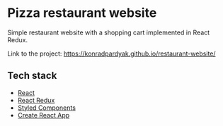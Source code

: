 # Pizza restaurant website

Simple restaurant website with a shopping cart implemented in React Redux.

Link to the project: https://konradpardyak.github.io/restaurant-website/

## Tech stack
- [React](https://reactjs.org/)
- [React Redux](https://https://react-redux.js.org/)
- [Styled Components](https://styled-components.com/)
- [Create React App](https://create-react-app.dev/)
